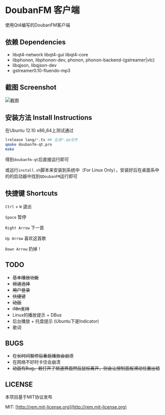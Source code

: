 # DoubanFM 客户端
使用Qt4编写的DoubanFM客户端

## 依赖 Dependencies
* libqt4-network libqt4-gui libqt4-core
* libphonon, libphonon-dev, phonon, phonon-backend-(gstreamer|vlc)
* libqjson, libqjson-dev
* gstreamer0.10-fluendo-mp3

## 截图 Screenshot

![截图](https://gitcafe.com/zonyitoo/doubanfm-qt/raw/master/screenshot.png)

## 安装方法 Install Instructions

在Ubuntu 12.10 x86\_64上测试通过

```bash
lrelease lang/*.ts ## 生成*.qm文件
qmake doubanfm-qt.pro
make
```

得到`doubanfm-qt`后直接运行即可

或运行`install.sh`脚本来安装到系统中（For Linux Only），安装好后在桌面系中的的启动器中找到`QDoubanFM`运行即可

## 快捷键 Shortcuts
`Ctrl` + `W` 退出

`Space` 暂停

`Right Arrow` 下一首

`Up Arrow` 喜欢这首歌

`Down Arrow` 扔掉！

## TODO
* <del>基本播放功能</del>
* <del>频道选择</del>
* <del>用户登录</del>
* <del>快捷键</del>
* <del>动画</del>
* <del>i18n支持</del>
* Linux的播放提示 + DBus
* 后台播放 + 托盘提示 (Ubuntu下是Indicator)
* 歌词

## BUGS
* <del>在长时间暂停后重启播放会崩溃</del>
* 在网络不好时卡住会崩溃
* <del>动画有Bug，若打开了频道界面然后鼠标离开，则会让控制面板滑动位置出错</del>

## LICENSE
本项目基于MIT协议发布

MIT: [http://rem.mit-license.org](http://rem.mit-license.org)
